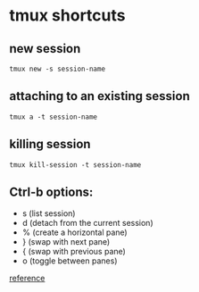 # tmux shortcuts

## new session

    tmux new -s session-name
    
## attaching to an existing session

    tmux a -t session-name

## killing session

    tmux kill-session -t session-name

## Ctrl-b options:

* s (list session)
* d (detach from the current session)
* % (create a horizontal pane)
* } (swap with next pane)
* { (swap with previous pane)
* o (toggle between panes)

[reference](https://danielmiessler.com/study/tmux/)
